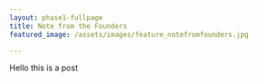 ```yaml
---
layout: phase1-fullpage
title: Note from the Founders
featured_image: /assets/images/feature_notefromfounders.jpg

---
```

Hello this is a post
